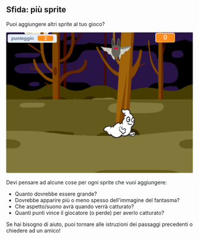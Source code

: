 ## Sfida: più sprite

Puoi aggiungere altri sprite al tuo gioco?

![screenshot](images/ghost-final.png)

Devi pensare ad alcune cose per ogni sprite che vuoi aggiungere:

+ Quanto dovrebbe essere grande?
+ Dovrebbe apparire più o meno spesso dell'immagine del fantasma?
+ Che aspetto/suono avrà quando verrà catturato?
+ Quanti punti vince il giocatore (o perde) per averlo catturato?

Se hai bisogno di aiuto, puoi tornare alle istruzioni dei passaggi precedenti o chiedere ad un amico!